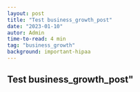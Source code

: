 ```yaml
---
layout: post
title: "Test business_growth_post"
date: "2023-01-10"
autor: Admin
time-to-read: 4 min
tag: "business_growth"
background: important-hipaa
---
```


## Test business_growth_post"
